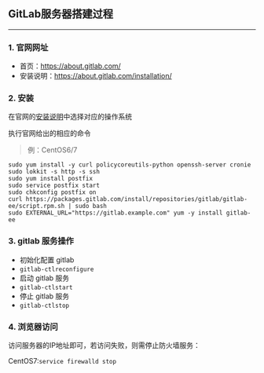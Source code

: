 ## GitLab服务器搭建过程

-----

### 1. 官网网址
* 首页：https://about.gitlab.com/
* 安装说明：https://about.gitlab.com/installation/

### 2. 安装

在官网的[安装说明](https://about.gitlab.com/installation/)中选择对应的操作系统

执行官网给出的相应的命令

>例：CentOS6/7

```
sudo yum install -y curl policycoreutils-python openssh-server cronie
sudo lokkit -s http -s ssh
sudo yum install postfix
sudo service postfix start
sudo chkconfig postfix on
curl https://packages.gitlab.com/install/repositories/gitlab/gitlab-ee/script.rpm.sh | sudo bash
sudo EXTERNAL_URL="https://gitlab.example.com" yum -y install gitlab-ee
```

### 3. gitlab 服务操作

* 初始化配置 gitlab
* ``gitlab-ctlreconfigure``
* 启动 gitlab 服务
* ``gitlab-ctlstart``
* 停止 gitlab 服务
* ``gitlab-ctlstop``

### 4. 浏览器访问

访问服务器的IP地址即可，若访问失败，则需停止防火墙服务：

CentOS7:``service firewalld stop``
